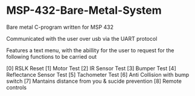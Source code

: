 # MSP-432-Bare-Metal-System

Bare metal C-program written for MSP 432

Communicated with the user over usb via the UART protocol

Features a text menu, with the abillity for the user to request for the following functions to be carried out

[0] RSLK Reset
[1] Motor Test
[2] IR Sensor Test
[3] Bumper Test
[4] Reflectance Sensor Test
[5] Tachometer Test
[6] Anti Collision with bump switch
[7] Mantains distance from you & sucide prevention
[8] Remote controls
